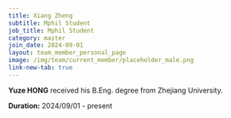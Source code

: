 ```yaml
---
title: Xiang Zheng
subtitle: Mphil Student
job_title: Mphil Student
category: master
join_date: 2024-09-01
layout: team_member_personal_page
image: /img/team/current_member/placeholder_male.png
link-new-tab: true
---
```


**Yuze HONG** received his B.Eng. degree from Zhejiang University.

**Duration:** 2024/09/01 - present